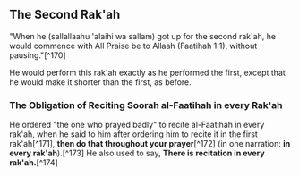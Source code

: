 
## The Second Rak'ah

"When he (sallallaahu 'alaihi wa sallam) got up for the second rak'ah, he would commence with All Praise be to Allaah (Faatihah 1:1), without pausing."[^170]

He would perform this rak'ah exactly as he performed the first, except that he would make it shorter than the first, as before.

### The Obligation of Reciting Soorah al-Faatihah in every Rak'ah

He ordered "the one who prayed badly" to recite al-Faatihah in every rak'ah, when he said to him after ordering him to recite it in the first rak'ah[^171], **then do that throughout your prayer**[^172] (in one narration: **in every
rak'ah**).[^173] He also used to say, **There is recitation in every rak'ah.**[^174]

